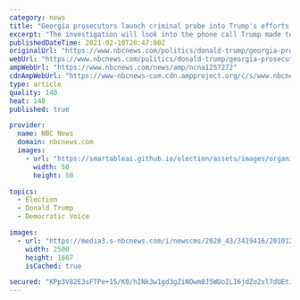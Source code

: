 ```yaml
---
category: news
title: "Georgia prosecutors launch criminal probe into Trump's efforts to overturn election results"
excerpt: "The investigation will look into the phone call Trump made to Georgia Secretary of State Brad Raffensperger in which Trump begged him to reverse Joe Biden's victory."
publishedDateTime: 2021-02-10T20:47:00Z
originalUrl: "https://www.nbcnews.com/politics/donald-trump/georgia-prosecutors-launch-criminal-probe-trump-s-efforts-overturn-biden-n1257272"
webUrl: "https://www.nbcnews.com/politics/donald-trump/georgia-prosecutors-launch-criminal-probe-trump-s-efforts-overturn-biden-n1257272"
ampWebUrl: "https://www.nbcnews.com/news/amp/ncna1257272"
cdnAmpWebUrl: "https://www-nbcnews-com.cdn.ampproject.org/c/s/www.nbcnews.com/news/amp/ncna1257272"
type: article
quality: 140
heat: 140
published: true

provider:
  name: NBC News
  domain: nbcnews.com
  images:
    - url: "https://smartableai.github.io/election/assets/images/organizations/nbcnews.com-50x50.jpg"
      width: 50
      height: 50

topics:
  - Election
  - Donald Trump
  - Democratic Voice

images:
  - url: "https://media3.s-nbcnews.com/i/newscms/2020_43/3419416/201012-georgia-early-voting-se-1232p_79c46a105227f1219a0bbeb22bc74a49.jpg"
    width: 2500
    height: 1667
    isCached: true

secured: "KPp3V82E3sFTPe+15/K0/hINk3w1gd3gZiNOwm0J5WUoILI6jdZo2xl7dUEtJor8VWnwsfJP2IzM087e61eVTTosrF6TA1q2Auwz7gLvuhVf38JI5FNZaSo6reJ3oiy3Ih3ThUhC6i1dhdKreuAgw88wHcflAQb1dnY2uvZ/n5BqWh8Mkp0q5A4czJuhZyfmxxs77yog6eBNGcTTwxbZQnUbvMD8e+5K9E4bzfODY3NQSw/uyKkfmMyunwLnSmiixPNk/BadmQSfp2gb9Yog3nksSUO20nn6TB2kFvEXaFZh1nS+injt6M0tdCA2AuYMbvK6vNar7UKd7vaa7Ednr81D3Oer2WsZ3Ulek+gA4Tc=;nirLKFdz+q7gNSD3v2poDA=="
---
```


